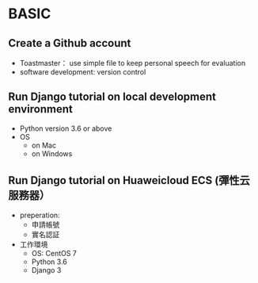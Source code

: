 # BASIC

## Create a Github account
- Toastmaster： use simple file to keep personal speech for evaluation
- software development: version control

## Run Django tutorial on local development environment
- Python version 3.6 or above
- OS 
  - on Mac
  - on Windows

## Run Django tutorial on Huaweicloud ECS (彈性云服務器）
- preperation:
  - 申請帳號
  - 實名認証
- 工作環境
  - OS: CentOS 7
  - Python 3.6
  - Django 3

